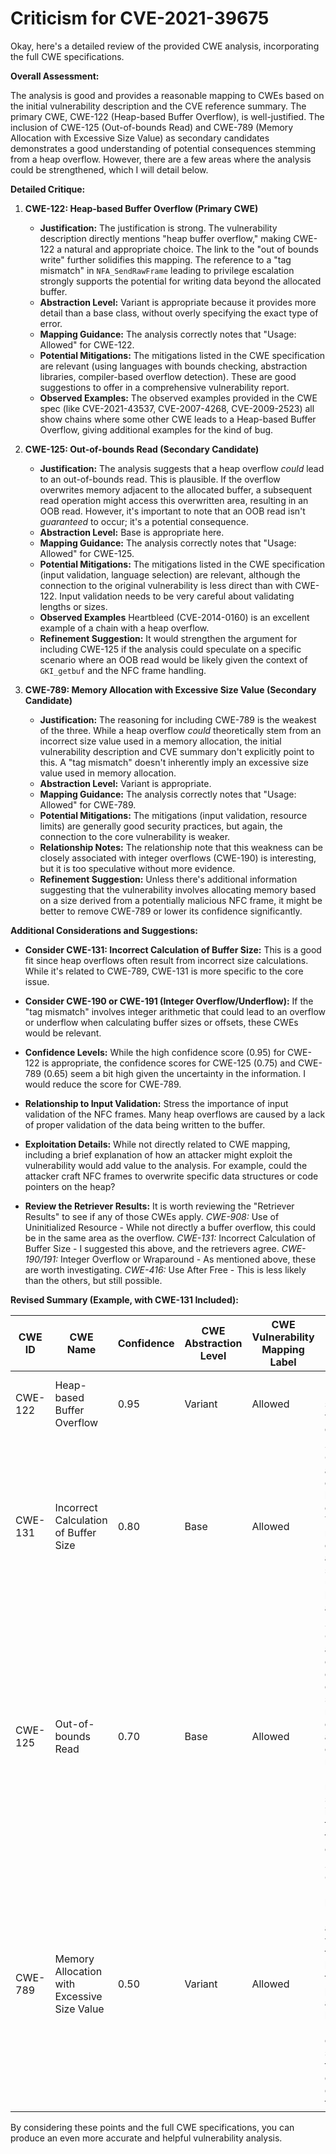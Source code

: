 # Criticism for CVE-2021-39675

Okay, here's a detailed review of the provided CWE analysis, incorporating the full CWE specifications.

**Overall Assessment:**

The analysis is good and provides a reasonable mapping to CWEs based on the initial vulnerability description and the CVE reference summary. The primary CWE, CWE-122 (Heap-based Buffer Overflow), is well-justified. The inclusion of CWE-125 (Out-of-bounds Read) and CWE-789 (Memory Allocation with Excessive Size Value) as secondary candidates demonstrates a good understanding of potential consequences stemming from a heap overflow. However, there are a few areas where the analysis could be strengthened, which I will detail below.

**Detailed Critique:**

1.  **CWE-122: Heap-based Buffer Overflow (Primary CWE)**

    *   **Justification:** The justification is strong. The vulnerability description directly mentions "heap buffer overflow," making CWE-122 a natural and appropriate choice. The link to the "out of bounds write" further solidifies this mapping. The reference to a "tag mismatch" in `NFA_SendRawFrame` leading to privilege escalation strongly supports the potential for writing data beyond the allocated buffer.
    *   **Abstraction Level:** Variant is appropriate because it provides more detail than a base class, without overly specifying the exact type of error.
    *   **Mapping Guidance:** The analysis correctly notes that "Usage: Allowed" for CWE-122.
    *   **Potential Mitigations:** The mitigations listed in the CWE specification are relevant (using languages with bounds checking, abstraction libraries, compiler-based overflow detection). These are good suggestions to offer in a comprehensive vulnerability report.
    *   **Observed Examples:** The observed examples provided in the CWE spec (like CVE-2021-43537, CVE-2007-4268, CVE-2009-2523) all show chains where some other CWE leads to a Heap-based Buffer Overflow, giving additional examples for the kind of bug.

2.  **CWE-125: Out-of-bounds Read (Secondary Candidate)**

    *   **Justification:** The analysis suggests that a heap overflow *could* lead to an out-of-bounds read. This is plausible. If the overflow overwrites memory adjacent to the allocated buffer, a subsequent read operation might access this overwritten area, resulting in an OOB read. However, it's important to note that an OOB read isn't *guaranteed* to occur; it's a potential consequence.
    *   **Abstraction Level:** Base is appropriate here.
    *   **Mapping Guidance:**  The analysis correctly notes that "Usage: Allowed" for CWE-125.
    *   **Potential Mitigations:**  The mitigations listed in the CWE specification (input validation, language selection) are relevant, although the connection to the original vulnerability is less direct than with CWE-122.  Input validation needs to be very careful about validating lengths or sizes.
    *   **Observed Examples** Heartbleed (CVE-2014-0160) is an excellent example of a chain with a heap overflow.
    *   **Refinement Suggestion:** It would strengthen the argument for including CWE-125 if the analysis could speculate on a specific scenario where an OOB read would be likely given the context of `GKI_getbuf` and the NFC frame handling.

3.  **CWE-789: Memory Allocation with Excessive Size Value (Secondary Candidate)**

    *   **Justification:** The reasoning for including CWE-789 is the weakest of the three. While a heap overflow *could* theoretically stem from an incorrect size value used in a memory allocation, the initial vulnerability description and CVE summary don't explicitly point to this. A "tag mismatch" doesn't inherently imply an excessive size value used in memory allocation.
    *   **Abstraction Level:** Variant is appropriate.
    *   **Mapping Guidance:** The analysis correctly notes that "Usage: Allowed" for CWE-789.
    *   **Potential Mitigations:** The mitigations (input validation, resource limits) are generally good security practices, but again, the connection to the core vulnerability is weaker.
    *   **Relationship Notes:** The relationship note that this weakness can be closely associated with integer overflows (CWE-190) is interesting, but it is too speculative without more evidence.
    *   **Refinement Suggestion:** Unless there's additional information suggesting that the vulnerability involves allocating memory based on a size derived from a potentially malicious NFC frame, it might be better to remove CWE-789 or lower its confidence significantly.

**Additional Considerations and Suggestions:**

*   **Consider CWE-131: Incorrect Calculation of Buffer Size:** This is a good fit since heap overflows often result from incorrect size calculations. While it's related to CWE-789, CWE-131 is more specific to the core issue.

*   **Consider CWE-190 or CWE-191 (Integer Overflow/Underflow):** If the "tag mismatch" involves integer arithmetic that could lead to an overflow or underflow when calculating buffer sizes or offsets, these CWEs would be relevant.

*   **Confidence Levels:**  While the high confidence score (0.95) for CWE-122 is appropriate, the confidence scores for CWE-125 (0.75) and CWE-789 (0.65) seem a bit high given the uncertainty in the information. I would reduce the score for CWE-789.

*   **Relationship to Input Validation:** Stress the importance of input validation of the NFC frames. Many heap overflows are caused by a lack of proper validation of the data being written to the buffer.

*   **Exploitation Details:** While not directly related to CWE mapping, including a brief explanation of how an attacker might exploit the vulnerability would add value to the analysis. For example, could the attacker craft NFC frames to overwrite specific data structures or code pointers on the heap?

*   **Review the Retriever Results:** It is worth reviewing the "Retriever Results" to see if any of those CWEs apply.
    *CWE-908:* Use of Uninitialized Resource - While not directly a buffer overflow, this could be in the same area as the overflow.
    *CWE-131:* Incorrect Calculation of Buffer Size - I suggested this above, and the retrievers agree.
    *CWE-190/191:* Integer Overflow or Wraparound - As mentioned above, these are worth investigating.
    *CWE-416:* Use After Free - This is less likely than the others, but still possible.

**Revised Summary (Example, with CWE-131 Included):**

| CWE ID  | CWE Name                         | Confidence | CWE Abstraction Level | CWE Vulnerability Mapping Label | CWE-Vulnerability Mapping Notes                                                                                                                                                                                             |
|---------|----------------------------------|------------|-----------------------|---------------------------------|-----------------------------------------------------------------------------------------------------------------------------------------------------------------------------------------------------------------------------------|
| CWE-122 | Heap-based Buffer Overflow       | 0.95       | Variant               | Allowed                         | Primary CWE - directly stated in the vulnerability description.                                                                                                                                                                  |
| CWE-131 | Incorrect Calculation of Buffer Size| 0.80       | Base                  | Allowed                         | Secondary Candidate - a common cause of heap overflows. The tag mismatch could lead to an incorrect size being used during buffer allocation.                                                                                        |
| CWE-125 | Out-of-bounds Read               | 0.70       | Base                  | Allowed                         | Secondary Candidate - a potential consequence of the heap overflow, if subsequent read operations access overwritten memory. Requires more specific information to confirm this is a likely outcome.                                  |
| CWE-789 | Memory Allocation with Excessive Size Value | 0.50       | Variant               | Allowed                         | Secondary Candidate - Possible, but less likely.  Involves allocation with a size that is too large, rather than writing past the allocated buffer. Reduces the confidence score as there is no direct evidence of this. |

By considering these points and the full CWE specifications, you can produce an even more accurate and helpful vulnerability analysis.